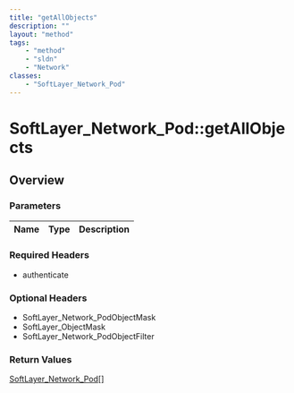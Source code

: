 ```yaml
---
title: "getAllObjects"
description: ""
layout: "method"
tags:
    - "method"
    - "sldn"
    - "Network"
classes:
    - "SoftLayer_Network_Pod"
---
```

# SoftLayer_Network_Pod::getAllObjects
## Overview 


### Parameters 
|Name | Type | Description |
| --- | --- | --- |


### Required Headers
* authenticate

### Optional Headers
* SoftLayer_Network_PodObjectMask
* SoftLayer_ObjectMask
* SoftLayer_Network_PodObjectFilter

### Return Values
<a href='/reference/datatypes/SoftLayer_Network_Pod'>SoftLayer_Network_Pod[] </a>

